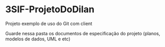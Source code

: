 # 3SIF-ProjetoDoDilan
Projeto exemplo de uso do Git com client

Guarde nessa pasta os documentos de especificação do projeto (planos, modelos de dados, UML e etc)
